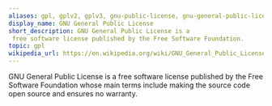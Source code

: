 ```yaml
---
aliases: gpl, gplv2, gplv3, gnu-public-license, gnu-general-public-license
display_name: GNU General Public License
short_description: GNU General Public License is a 
 free software license published by the Free Software Foundation.
topic: gpl
wikipedia_url: https://en.wikipedia.org/wiki/GNU_General_Public_License
---
```

GNU General Public License is a free software license published by the Free Software Foundation whose main terms include making the source code open source and ensures no warranty.
